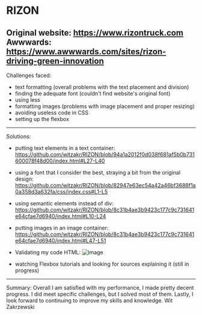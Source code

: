 # RIZON
Original website: https://www.rizontruck.com
Awwwards: https://www.awwwards.com/sites/rizon-driving-green-innovation
-----------------------------------------------------
Challenges faced:
- text formatting (overall problems with the text placement and division)
- finding the adequate font (couldn't find website's original font)
- using less <div> 
- formatting images (problems with image placement and proper resizing)
- avoiding useless code in CSS
- setting up the flexbox
-----------------------------------------------------
Solutions: 
- putting text elements in a text container:
https://github.com/witzakr/RIZON/blob/94a1a2012f0d038f681af5b0b731600078f48d00/index.html#L27-L40
    
- using a font that I consider the best, straying a bit from the original design:
  https://github.com/witzakr/RIZON/blob/82947e63ec54a42a46bf3688f1a0a358d3a632fa/css/index.css#L1-L5

- using semantic elements instead of div:
  https://github.com/witzakr/RIZON/blob/8c31b4ae3b9423c177c9c731641e64cfae7d6940/index.html#L10-L24

- putting images in an image container:
  https://github.com/witzakr/RIZON/blob/8c31b4ae3b9423c177c9c731641e64cfae7d6940/index.html#L47-L51
    
- Validating my code
  HTML: ![image](https://github.com/witzakr/RIZON/assets/78391782/5f45c78b-4b09-4f20-9d4b-3005d6315ddd)

- watching Flexbox tutorials and looking for sources explaining it (still in progress)
-----------------------------------------------------
Summary:
Overall I am satisfied with my performance, I made pretty decent progress. I did meet specific challenges, but I solved most of them. Lastly, I look forward to continuing to improve my skills and knowledge.
Wit Zakrzewski
